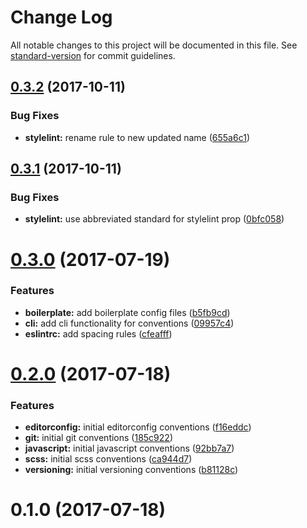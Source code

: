 # Change Log

All notable changes to this project will be documented in this file. See [standard-version](https://github.com/conventional-changelog/standard-version) for commit guidelines.

<a name="0.3.2"></a>
## [0.3.2](https://github.com/TelenorFrontend/conventions/compare/v0.3.1...v0.3.2) (2017-10-11)


### Bug Fixes

* **stylelint:** rename rule to new updated name ([655a6c1](https://github.com/TelenorFrontend/conventions/commit/655a6c1))



<a name="0.3.1"></a>
## [0.3.1](https://github.com/TelenorFrontend/conventions/compare/v0.3.0...v0.3.1) (2017-10-11)


### Bug Fixes

* **stylelint:** use abbreviated standard for stylelint prop ([0bfc058](https://github.com/TelenorFrontend/conventions/commit/0bfc058))



<a name="0.3.0"></a>
# [0.3.0](https://github.com/TelenorFrontend/conventions/compare/v0.2.0...v0.3.0) (2017-07-19)


### Features

* **boilerplate:** add boilerplate config files ([b5fb9cd](https://github.com/TelenorFrontend/conventions/commit/b5fb9cd))
* **cli:** add cli functionality for conventions ([09957c4](https://github.com/TelenorFrontend/conventions/commit/09957c4))
* **eslintrc:** add spacing rules ([cfeafff](https://github.com/TelenorFrontend/conventions/commit/cfeafff))



<a name="0.2.0"></a>
# [0.2.0](https://github.com/TelenorFrontend/conventions/compare/v0.1.0...v0.2.0) (2017-07-18)


### Features

* **editorconfig:** initial editorconfig conventions ([f16eddc](https://github.com/TelenorFrontend/conventions/commit/f16eddc))
* **git:** initial git conventions ([185c922](https://github.com/TelenorFrontend/conventions/commit/185c922))
* **javascript:** initial javascript conventions ([92bb7a7](https://github.com/TelenorFrontend/conventions/commit/92bb7a7))
* **scss:** initial scss conventions ([ca944d7](https://github.com/TelenorFrontend/conventions/commit/ca944d7))
* **versioning:** initial versioning conventions ([b81128c](https://github.com/TelenorFrontend/conventions/commit/b81128c))



<a name="0.1.0"></a>
# 0.1.0 (2017-07-18)
